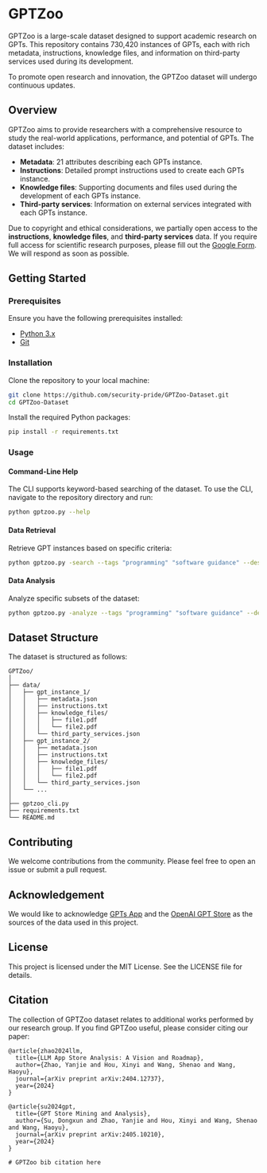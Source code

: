 # GPTZoo

GPTZoo is a large-scale dataset designed to support academic research on GPTs. This repository contains 730,420 instances of GPTs, each with rich metadata, instructions, knowledge files, and information on third-party services used during its development.

To promote open research and innovation, the GPTZoo dataset will undergo continuous updates.

## Overview

GPTZoo aims to provide researchers with a comprehensive resource to study the real-world applications, performance, and potential of GPTs. The dataset includes:

- **Metadata**: 21 attributes describing each GPTs instance.
- **Instructions**: Detailed prompt instructions used to create each GPTs instance.
- **Knowledge files**: Supporting documents and files used during the development of each GPTs instance.
- **Third-party services**: Information on external services integrated with each GPTs instance.

Due to copyright and ethical considerations, we partially open access to the **instructions**, **knowledge files**, and **third-party services** data. If you require full access for scientific research purposes, please fill out the [Google Form](https://forms.gle/Bw49esyTzFTb6EgZ6). We will respond as soon as possible.

## Getting Started

### Prerequisites

Ensure you have the following prerequisites installed:

- [Python 3.x](https://www.python.org/downloads/)
- [Git](https://git-scm.com/downloads)

### Installation

Clone the repository to your local machine:

```bash
git clone https://github.com/security-pride/GPTZoo-Dataset.git
cd GPTZoo-Dataset
```

Install the required Python packages:

```bash
pip install -r requirements.txt
```

### Usage

#### Command-Line Help

The CLI supports keyword-based searching of the dataset. To use the CLI, navigate to the repository directory and run:

```bash
python gptzoo.py --help
```

#### Data Retrieval

Retrieve GPT instances based on specific criteria:

```bash
python gptzoo.py -search --tags "programming" "software guidance" --description "software development"
```

#### Data Analysis

Analyze specific subsets of the dataset:

```bash
python gptzoo.py -analyze --tags "programming" "software guidance" --description "software development"
```

## Dataset Structure

The dataset is structured as follows:

```
GPTZoo/
│
├── data/
│   ├── gpt_instance_1/
│   │   ├── metadata.json
│   │   ├── instructions.txt
│   │   ├── knowledge_files/
│   │   │   ├── file1.pdf
│   │   │   └── file2.pdf
│   │   └── third_party_services.json
│   ├── gpt_instance_2/
│   │   ├── metadata.json
│   │   ├── instructions.txt
│   │   ├── knowledge_files/
│   │   │   ├── file1.pdf
│   │   │   └── file2.pdf
│   │   └── third_party_services.json
│   └── ...
│
├── gptzoo_cli.py
├── requirements.txt
└── README.md
```

## Contributing

We welcome contributions from the community. Please feel free to open an issue or submit a pull request.

## Acknowledgement

We would like to acknowledge [GPTs App](https://gptsapp.io/) and the [OpenAI GPT Store](https://chatgpt.com/gpts) as the sources of the data used in this project.

## License

This project is licensed under the MIT License. See the LICENSE file for details.

## Citation

The collection of GPTZoo dataset relates to additional works performed by our research group. If you find GPTZoo useful, please consider citing our paper:

```
@article{zhao2024llm,
  title={LLM App Store Analysis: A Vision and Roadmap},
  author={Zhao, Yanjie and Hou, Xinyi and Wang, Shenao and Wang, Haoyu},
  journal={arXiv preprint arXiv:2404.12737},
  year={2024}
}

@article{su2024gpt,
  title={GPT Store Mining and Analysis},
  author={Su, Dongxun and Zhao, Yanjie and Hou, Xinyi and Wang, Shenao and Wang, Haoyu},
  journal={arXiv preprint arXiv:2405.10210},
  year={2024}
}

# GPTZoo bib citation here
```

